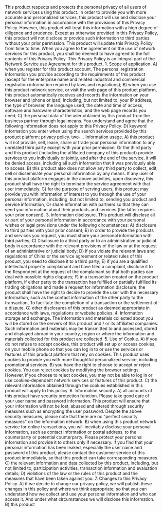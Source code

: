 This product respects and protects the personal privacy of all users of network services using this product. 
In order to provide you with more accurate and personalized services, this product will use and disclose your personal information in accordance with the provisions of this Privacy Policy. 
However, this product will treat this information with a high degree of diligence and prudence. 
Except as otherwise provided in this Privacy Policy, this product will not disclose or provide such information to third parties without your prior permission. 
This product will update this Privacy Policy from time to time. 
When you agree to the agreement on the use of network services for this product, you shall be deemed to have agreed to the full contents of this Privacy Policy. 
This Privacy Policy is an integral part of the Network Service use Agreement for this product. 
1. 
Scope of application. 
A) when you register for this product account, 
The personal registration information you provide according to the requirements of this product (except for the enterprise name and related industrial and commercial registration information required by laws and regulations); 
B) when you use this product network service, or visit the web page of this product platform, this product automatically receives and records the information on your browser and iphone or ipad, 
Including, but not limited to, your IP address, the type of browser, the language used, the date and time of access, software and hardware characteristics, and the web page records you need; 
C) the personal data of the user obtained by this product from the business partner through legal means. 
You understand and agree that the following information does not apply to this Privacy Policy: 
D) keyword information you enter when using the search services provided by this product platform; privacy policy. 
two。. 
Information usage. 
A) this product will not provide, sell, lease, share or trade your personal information to any unrelated third party except with your prior permission, 
Or the third party and this product (including the affiliated company of this product) provide services to you individually or jointly, and after the end of the service, it will be denied access, including all such information that it was previously able to access. 
B) this product also does not allow any third party to collect, edit, sell or disseminate your personal information by any means. 
If any user of this product platform engages in the above activities, upon discovery, this product shall have the right to terminate the service agreement with that user immediately. 
C) for the purpose of serving users, this product may provide you with information of interest to you through the use of your personal information, including, but not limited to, sending you product and service information, 
Or share information with partners so that they can send you information about their products and services (the latter requires your prior consent). 
3. 
information disclosure. 
This product will disclose all or part of your personal information in accordance with your personal wishes or legal provisions under the following circumstances: 
A) disclosure to third parties with your prior consent; 
B) in order to provide the products and services you request, you must share your personal information with third parties; 
C) Disclosure to a third party or to an administrative or judicial body in accordance with the relevant provisions of the law or at the request of an administrative or judicial body; 
D) if you violate the relevant laws and regulations of China or the service agreement or related rules of this product, you need to disclose it to a third party; 
E) if you are a qualified intellectual property complainant and have filed a complaint, disclose it to the Respondent at the request of the complainant so that both parties can deal with possible rights disputes; 
F) in a transaction created on the product platform, if either party to the transaction has fulfilled or partially fulfilled its trading obligations and made a request for information disclosure, the product shall have the right to decide to provide the user with the necessary information, such as the contact information of the other party to the transaction, 
To facilitate the completion of a transaction or the settlement of a dispute. 
G) other disclosures of this product as deemed appropriate in accordance with laws, regulations or website policies. 
4. 
Information storage and exchange. 
The information and materials collected about you will be stored on the servers of this product and / or its affiliated companies. 
Such information and materials may be transmitted to and accessed, stored and displayed abroad in your country, region or where the information and materials collected for this product are collected. 
5. Use of Cookie. 
A) if you do not refuse to accept cookies, this product will set up or access cookies, on your mobile phone so that you can log in to or use the services or features of this product platform that rely on cookies. 
This product uses cookies to provide you with more thoughtful personalized service, including promotional services. 
B) you have the right to choose to accept or reject cookies. 
You can reject cookies by modifying the browser settings. 
However, if you choose to reject cookies, you may not be able to log in or use cookies-dependent network services or features of this product. 
C) the relevant information obtained through the cookies established in this product will apply to this policy. 
6. 
Information security. 
A) all accounts of this product have security protection function. Please take good care of your user name and password information. 
This product will ensure that your information will not be lost, abused and altered through security measures such as encrypting the user password. 
Despite the above security measures, please note that there are no "perfect security measures" on the information network. 
B) when using this product network service for online transactions, you will inevitably disclose your personal information, such as contact information or postal address, to the counterparty or potential counterparty. 
Please protect your personal information and provide it to others only if necessary. 
If you find that your personal information has been leaked, especially the user name and password of this product, please contact the customer service of this product immediately, so that this product can take corresponding measures. 
C) the relevant information and data collected by this product, including, but not limited to, participation activities, transaction information and evaluation details; 
D) violations of the law or the rules of this product and the measures that have been taken against you. 
7. 
Changes to this Privacy Policy. 
A) if we decide to change our privacy policy, we will publish these changes in this policy and where we think appropriate, so that you can understand how we collect and use your personal information and who can access it. 
And under what circumstances we will disclose this information. 
B) this product
